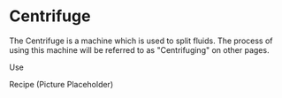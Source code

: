 Centrifuge
==========

The Centrifuge is a machine which is used to split fluids. The process of using this machine will be referred to as "Centrifuging" on other pages.

Use

Recipe
(Picture Placeholder)